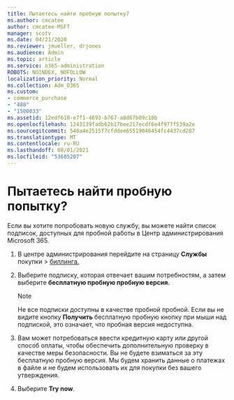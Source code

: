 ```yaml
---
title: Пытаетесь найти пробную попытку?
ms.author: cmcatee
author: cmcatee-MSFT
manager: scotv
ms.date: 04/21/2020
ms.reviewer: jmueller, drjones
ms.audience: Admin
ms.topic: article
ms.service: o365-administration
ROBOTS: NOINDEX, NOFOLLOW
localization_priority: Normal
ms.collection: Adm_O365
ms.custom:
- commerce_purchase
- "488"
- "1500033"
ms.assetid: 12edf610-e7f1-4693-b767-a8d67b09c10b
ms.openlocfilehash: 1243139fadb62b17bee217ecdf6e4f977f539a2e
ms.sourcegitcommit: 540a4e2515f7cfddee65519046454fc4437cd287
ms.translationtype: MT
ms.contentlocale: ru-RU
ms.lasthandoff: 08/01/2021
ms.locfileid: "53685207"
---
```

# <a name="trying-to-find-a-trial"></a>Пытаетесь найти пробную попытку?

Если вы хотите попробовать новую службу, вы можете найти список подписок, доступных для пробной работы в Центр администрирования Microsoft 365.
  
1. В центре администрирования перейдите на страницу **Службы** покупки \> [биллинга.](https://go.microsoft.com/fwlink/p/?linkid=868433)

2. Выберите подписку, которая отвечает вашим потребностям, а затем выберите **бесплатную пробную пробную версия.**

    > [!NOTE]
    > Не все подписки доступны в качестве пробной пробной. Если вы не видите кнопку **Получить** бесплатную пробную кнопку при мыши над подпиской, это означает, что пробная версия недоступна.
  
3. Вам может потребоваться ввести кредитную карту или другой способ оплаты, чтобы обеспечить дополнительную проверку в качестве меры безопасности. Вы не будете взиматься за эту бесплатную пробную версия. Мы будем хранить данные о платежах в файле и не будем использовать их для покупки без вашего утверждения.

4. Выберите **Try now**.